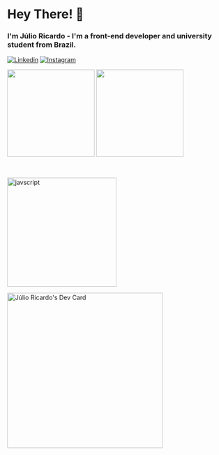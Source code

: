 
# Hey There! 👾

### I'm Júlio Ricardo - I'm a front-end developer and university student from Brazil.
[![Linkedin](https://img.shields.io/badge/LinkedIn-0077B5?style=for-the-badge&logo=linkedin&logoColor=white)](www.linkedin.com/in/júlio-ricardo-milcharek-cavalheiro)
[![Instagram](https://img.shields.io/badge/Instagram-E4405F?style=for-the-badge&logo=instagram&logoColor=white)](https://www.instagram.com/julioricardoz)

<p>
  <img height="200em" src="https://github-readme-stats.vercel.app/api?username=JRCavalheiro1&show_icons=true&title_color=5098e9&text_color=a4acb3&bg_color=0d1117&border_color=292e35"/>
  <img height="200em" src="https://github-readme-stats.vercel.app/api/top-langs/?username=JRCavalheiro1&layout=compact&bg_color=0d1117&title_color=5098e9&text_color=ffffff&border_color=292e35"/>
</p>

<br/>
<p >
  <a href="https://skillicons.dev">
    <img width="250" alt="javscript" src="https://skillicons.dev/icons?i=js,ts,react,git"/>
  </a>
</p>
<a href="https://app.daily.dev/jlioricardo"><img src="https://api.daily.dev/devcards/v2/XKKhTjriYa2BtZehGFQEz.png?r=1ee&type=default" width="356" alt="Júlio Ricardo's Dev Card"/></a>

